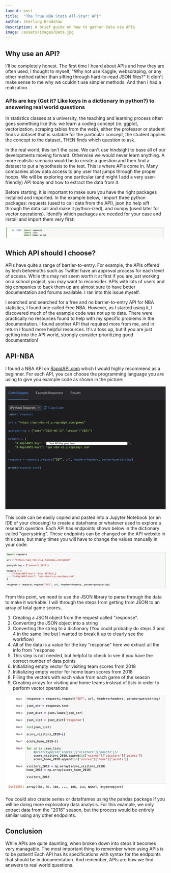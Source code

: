```yaml
---
layout: post
title:  "The True NBA Stats All-Star: API"
author: Sterling Bradshaw
description: A brief guide on how to gather data via APIs
image: /assets/images/Data.jpg
---
```


## **Why use an API?**

I'll be completely honest. The first time I heard about APIs and how they are often used, I thought to myself, "Why not use Kaggle, webscraping, or any other method rather than sifting through hard-to-read JSON files?" It didn't make sense to me why we couldn't use simpler methods. And then I had a realization.

### **APIs are key (Get it? Like keys in a dictionary in python?) to answering real world questions**

In statistics classes at a university, the teaching and learning process often goes something like this: we learn a coding concept (ie. ggplot, vectorization, scraping tables from the web), either the professor or student finds a dataset that is suitable for the particular concept, the student applies the concept to the dataset, THEN finds which question to ask.

In the real world, this isn't the case. We can't use hindsight to base all of our developments moving forward. Otherwise we would never learn anything. A more realistic scenario would be to create a question and then find a dataset to put a hypothesis to the test. This is where APIs come in. Many companies allow data access to any user that jumps through the proper hoops. We will be exploring one particular (and might I add a very user-friendly) API today and how to extract the data from it.

Before starting, it is important to make sure you have the right packages installed and imported. In the example below, I import three python packages: requests (used to call data from the API), json (to help sift through the data call and make it python-ized), and numpy (used later for vector operations). Identify which packages are needed for your case and install and import them very first!

![Import](https://raw.githubusercontent.com/sterling-bradshaw/my386blog/main/assets/images/Import.png)



## **Which API should I choose?**

APIs have quite a range of barrier-to-entry. For example, the APIs offered by tech behemoths such as Twitter have an approval process for each level of access. While this may not seem worth it at first if you are just working on a school project, you may want to reconsider. APIs with lots of users and big companies to back them up are almost sure to have better documentation and forums available. I ran into this issue myself.

I searched and searched for a free and no barrier-to-entry API for NBA statistics, I found one called Free NBA. However, as I started using it, I discovered much of the example code was not up to date. There were practically no resources found to help with my specific problems in the documentation. I found another API that required more from me, and in return I found more helpful resources. It's a toss up, but if you are just getting into the API world, strongly consider prioritizing good documentation!

## **API-NBA**

I found a NBA API on [RapidAPI.com](https://rapidapi.com/hub) which I would highly recommend as a beginner. For each API, you can choose the programming language you are using to give you example code as shown in the picture:

![CodeExample](https://raw.githubusercontent.com/sterling-bradshaw/my386blog/main/assets/images/CodeExample.png)

This code can be easily copied and pasted into a Jupyter Notebook (or an IDE of your choosing) to create a dataframe or whatever used to explore a research question. Each API has endpoints shown below in the dictionary called "querystring". These endpoints can be changed on the API website in this case, but many times you will have to change the values manually in your code.

![PythonCode](https://raw.githubusercontent.com/sterling-bradshaw/my386blog/main/assets/images/CodeExamplePython.png)

From this point, we need to use the JSON library to parse through the data to make it workable. I will through the steps from getting from JSON to an array of total game scores.

1. Creating a JSON object from the request called "response".
2. Converting the JSON object into a string
3. Converting the string to a dictionary (You could probably do steps 3 and 4 in the same line but I wanted to break it up to clearly see the workflow)
4. All of the data is a value for the key "response" here we extract all the info from "response
5. This step is not needed, but helpful to check to see if you have the correct number of data points
6. Initializing empty vector for visiting team scores from 2018
7. Initializing empty vector for home team scores from 2018
8. Filling the vectors with each value from each game of the season
9. Creating arrays for visiting and home teams instead of lists in order to perform vector operations

![Steps](https://raw.githubusercontent.com/sterling-bradshaw/my386blog/main/assets/images/Steps.png)

You could also create series or dataframes using the pandas package if you will be doing more exploratory data analysis. For this example, we only  extract data from the "2018" season, but the process would be entirely similar using any other endpoints.

## **Conclusion**

While APIs are quite daunting, when broken down into steps it becomes very managable. The most important thing to remember when using APIs is to be patient! Each API has its specifications with syntax for the endpoints that should be in documentation. And remember, APIs are how we find answers to real world questions.